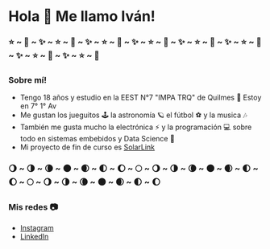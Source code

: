 # Hola 👋 Me llamo Iván!

### ⭐ ~ 🌟 ~ ✨ ~ ⭐ ~ 🌟 ~ ✨ ~ ⭐ ~ 🌟 ~ ✨ ~ ⭐ ~ 🌟 ~ ✨ ~ ⭐ ~ 🌟 ~ ✨ ~ ⭐ ~ 🌟 ~ ✨ ~ ⭐ ~ 🌟 ~ ✨ ~ ⭐ ~ 🌟

### Sobre mí!
- Tengo 18 años y estudio en la EEST N°7 "IMPA TRQ" de Quilmes 🔧 Estoy en 7° 1° Av<br>
- Me gustan los jueguitos 🕹 la astronomía 🪐 el fútbol ⚽ y la musica 🎶<br>
- También me gusta mucho la electrónica ⚡ y la programación 💻 sobre todo en sistemas embebidos y Data Science 🔬<br>
- Mi proyecto de fin de curso es [SolarLink](https://www.instagram.com/solarlink.ar/)<br>

### 🌖 ~ 🌗 ~ 🌘 ~ 🌑 ~ 🌒 ~ 🌓 ~ 🌔 ~ 🌕 ~ 🌖 ~ 🌗 ~ 🌘 ~ 🌑 ~ 🌒 ~ 🌓 ~ 🌔 ~ 🌕 ~ 🌖 ~ 🌗 ~ 🌘 ~ 🌑 ~ 🌒 ~ 🌓 ~ 🌔

### Mis redes 📷
- [Instagram](https://www.instagram.com/ivancenyko/)
- [LinkedIn](https://www.linkedin.com/in/ivan-cenyko/)
